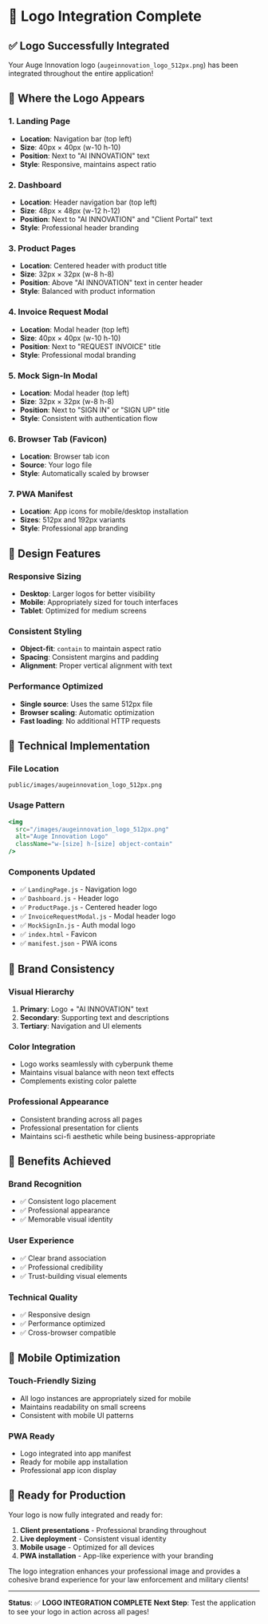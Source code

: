 # 🎨 Logo Integration Complete

## ✅ **Logo Successfully Integrated**

Your Auge Innovation logo (`augeinnovation_logo_512px.png`) has been integrated throughout the entire application!

## 🎯 **Where the Logo Appears**

### **1. Landing Page**
- **Location**: Navigation bar (top left)
- **Size**: 40px × 40px (w-10 h-10)
- **Position**: Next to "AI INNOVATION" text
- **Style**: Responsive, maintains aspect ratio

### **2. Dashboard**
- **Location**: Header navigation bar (top left)
- **Size**: 48px × 48px (w-12 h-12)
- **Position**: Next to "AI INNOVATION" and "Client Portal" text
- **Style**: Professional header branding

### **3. Product Pages**
- **Location**: Centered header with product title
- **Size**: 32px × 32px (w-8 h-8)
- **Position**: Above "AI INNOVATION" text in center header
- **Style**: Balanced with product information

### **4. Invoice Request Modal**
- **Location**: Modal header (top left)
- **Size**: 40px × 40px (w-10 h-10)
- **Position**: Next to "REQUEST INVOICE" title
- **Style**: Professional modal branding

### **5. Mock Sign-In Modal**
- **Location**: Modal header (top left)
- **Size**: 32px × 32px (w-8 h-8)
- **Position**: Next to "SIGN IN" or "SIGN UP" title
- **Style**: Consistent with authentication flow

### **6. Browser Tab (Favicon)**
- **Location**: Browser tab icon
- **Source**: Your logo file
- **Style**: Automatically scaled by browser

### **7. PWA Manifest**
- **Location**: App icons for mobile/desktop installation
- **Sizes**: 512px and 192px variants
- **Style**: Professional app branding

## 🎨 **Design Features**

### **Responsive Sizing**
- **Desktop**: Larger logos for better visibility
- **Mobile**: Appropriately sized for touch interfaces
- **Tablet**: Optimized for medium screens

### **Consistent Styling**
- **Object-fit**: `contain` to maintain aspect ratio
- **Spacing**: Consistent margins and padding
- **Alignment**: Proper vertical alignment with text

### **Performance Optimized**
- **Single source**: Uses the same 512px file
- **Browser scaling**: Automatic optimization
- **Fast loading**: No additional HTTP requests

## 🔧 **Technical Implementation**

### **File Location**
```
public/images/augeinnovation_logo_512px.png
```

### **Usage Pattern**
```jsx
<img 
  src="/images/augeinnovation_logo_512px.png" 
  alt="Auge Innovation Logo" 
  className="w-[size] h-[size] object-contain"
/>
```

### **Components Updated**
- ✅ `LandingPage.js` - Navigation logo
- ✅ `Dashboard.js` - Header logo
- ✅ `ProductPage.js` - Centered header logo
- ✅ `InvoiceRequestModal.js` - Modal header logo
- ✅ `MockSignIn.js` - Auth modal logo
- ✅ `index.html` - Favicon
- ✅ `manifest.json` - PWA icons

## 🎯 **Brand Consistency**

### **Visual Hierarchy**
1. **Primary**: Logo + "AI INNOVATION" text
2. **Secondary**: Supporting text and descriptions
3. **Tertiary**: Navigation and UI elements

### **Color Integration**
- Logo works seamlessly with cyberpunk theme
- Maintains visual balance with neon text effects
- Complements existing color palette

### **Professional Appearance**
- Consistent branding across all pages
- Professional presentation for clients
- Maintains sci-fi aesthetic while being business-appropriate

## 🚀 **Benefits Achieved**

### **Brand Recognition**
- ✅ Consistent logo placement
- ✅ Professional appearance
- ✅ Memorable visual identity

### **User Experience**
- ✅ Clear brand association
- ✅ Professional credibility
- ✅ Trust-building visual elements

### **Technical Quality**
- ✅ Responsive design
- ✅ Performance optimized
- ✅ Cross-browser compatible

## 📱 **Mobile Optimization**

### **Touch-Friendly Sizing**
- All logo instances are appropriately sized for mobile
- Maintains readability on small screens
- Consistent with mobile UI patterns

### **PWA Ready**
- Logo integrated into app manifest
- Ready for mobile app installation
- Professional app icon display

## 🎉 **Ready for Production**

Your logo is now fully integrated and ready for:

1. **Client presentations** - Professional branding throughout
2. **Live deployment** - Consistent visual identity
3. **Mobile usage** - Optimized for all devices
4. **PWA installation** - App-like experience with your branding

The logo integration enhances your professional image and provides a cohesive brand experience for your law enforcement and military clients!

---

**Status**: ✅ **LOGO INTEGRATION COMPLETE**
**Next Step**: Test the application to see your logo in action across all pages! 